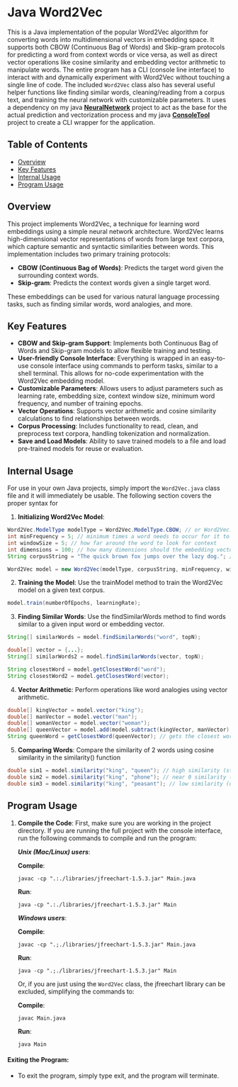 

# Java Word2Vec

This is a Java implementation of the popular Word2Vec algorithm for converting words into multidimensional vectors in embedding space. It supports both CBOW (Continuous Bag of Words) and Skip-gram protocols for predicting a word from context words or vice versa, as well as direct vector operations like cosine similarity and embedding vector arithmetic to manipulate words. The entire program has a CLI (console line interface) to interact with and dynamically experiment with Word2Vec without touching a single line of code. The included `Word2Vec` class also has several useful helper functions like finding similar words, cleaning/reading from a corpus text, and training the neural network with customizable parameters. It uses a dependency on my java __[NeuralNetwork](https://github.com/spaceshark123/NeuralNetwork)__ project to act as the base for the actual prediction and vectorization process and my java __[ConsoleTool](https://github.com/spaceshark123/ConsoleTool)__ project to create a CLI wrapper for the application.

## Table of Contents

- [Overview](#overview)
- [Key Features](#key-features)
- [Internal Usage](#internal-usage)
- [Program Usage](#program-usage)

## Overview

This project implements Word2Vec, a technique for learning word embeddings using a simple neural network architecture. Word2Vec learns high-dimensional vector representations of words from large text corpora, which capture semantic and syntactic similarities between words. This implementation includes two primary training protocols:

- __CBOW (Continuous Bag of Words)__: Predicts the target word given the surrounding context words.
- __Skip-gram__: Predicts the context words given a single target word.

These embeddings can be used for various natural language processing tasks, such as finding similar words, word analogies, and more.

## Key Features

- __CBOW and Skip-gram Support__: Implements both Continuous Bag of Words and Skip-gram models to allow flexible training and testing.
- __User-friendly Console Interface__: Everything is wrapped in an easy-to-use console interface using commands to perform tasks, similar to a shell terminal. This allows for no-code experimentation with the Word2Vec embedding model.
- __Customizable Parameters__: Allows users to adjust parameters such as learning rate, embedding size, context window size, minimum word frequency, and number of training epochs.
- __Vector Operations__: Supports vector arithmetic and cosine similarity calculations to find relationships between words.
- __Corpus Processing__: Includes functionality to read, clean, and preprocess text corpora, handling tokenization and normalization.
- __Save and Load Models__: Ability to save trained models to a file and load pre-trained models for reuse or evaluation.

## Internal Usage

For use in your own Java projects, simply import the `Word2Vec.java` class file and it will immediately be usable. The following section covers the proper syntax for 

1. __Initializing Word2Vec Model__:

```java
Word2Vec.ModelType modelType = Word2Vec.ModelType.CBOW; // or Word2Vec.ModelType.SKIPGRAM
int minFrequency = 5; // minimum times a word needs to occur for it to be added to the model's vocabulary
int windowSize = 5; // how far around the word to look for context
int dimensions = 100; // how many dimensions should the embedding vector have
String corpusString = "The quick brown fox jumps over the lazy dog."; // corpus text is automatically cleaned up for tokenization and parsing

Word2Vec model = new Word2Vec(modelType, corpusString, minFrequency, windowSize, dimensions);
```

2. __Training the Model__: Use the trainModel method to train the Word2Vec model on a given text corpus.

```java
model.train(numberOfEpochs, learningRate);
```

3. __Finding Similar Words__: Use the findSimilarWords method to find words similar to a given input word or embedding vector.

```java
String[] similarWords = model.findSimilarWords("word", topN);

double[] vector = {...};
String[] similarWords2 = model.findSimilarWords(vector, topN);

String closestWord = model.getClosestWord("word");
String closestWord2 = model.getClosestWord(vector);
```

4. __Vector Arithmetic__: Perform operations like word analogies using vector arithmetic.

```java
double[] kingVector = model.vector("king");
double[] manVector = model.vector("man");
double[] womanVector = model.vector("woman");
double[] queenVector = model.add(model.subtract(kingVector, manVector), womanVector); // king - man + woman = queen
String queenWord = getClosestWord(queenVector); // gets the closest word that matches this new embedding vector
```

5. __Comparing Words__: Compare the similarity of 2 words using cosine similarity in the similarity() function

```java
double sim1 = model.similarity("king", "queen"); // high similarity (strong correlation)
double sim2 = model.similarity("king", "phone"); // near 0 similarity (no correlation)
double sim3 = model.similarity("king", "peasant"); // low similarity (opposite correlation)
```

## Program Usage

1. **Compile the Code**: First, make sure you are working in the project directory. If you are running the full project with the console interface, run the following commands to compile and run the program:

	***Unix (Mac/Linux) users***:

	__Compile__:

   ```shell
   javac -cp ".:./libraries/jfreechart-1.5.3.jar" Main.java
	```
	__Run__:
	```shell
	java -cp ".:./libraries/jfreechart-1.5.3.jar" Main
	```

	***Windows users***:

	__Compile__:

   ```shell
   javac -cp ".;./libraries/jfreechart-1.5.3.jar" Main.java
	```
	__Run__:
	```shell
	java -cp ".;./libraries/jfreechart-1.5.3.jar" Main
	```

	Or, if you are just using the `Word2Vec` class, the jfreechart library can be excluded, simplifying the commands to:

	__Compile__:

   ```shell
   javac Main.java
	```
	__Run__:

	```shell
	java Main
	```

#### Exiting the Program:

- To exit the program, simply type exit, and the program will terminate.